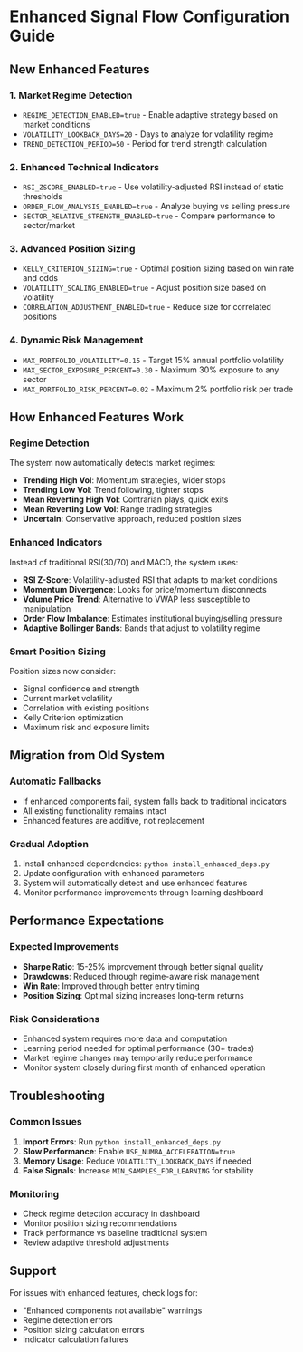 # Enhanced Signal Flow Configuration Guide

## New Enhanced Features

### 1. Market Regime Detection
- `REGIME_DETECTION_ENABLED=true` - Enable adaptive strategy based on market conditions
- `VOLATILITY_LOOKBACK_DAYS=20` - Days to analyze for volatility regime
- `TREND_DETECTION_PERIOD=50` - Period for trend strength calculation

### 2. Enhanced Technical Indicators
- `RSI_ZSCORE_ENABLED=true` - Use volatility-adjusted RSI instead of static thresholds
- `ORDER_FLOW_ANALYSIS_ENABLED=true` - Analyze buying vs selling pressure
- `SECTOR_RELATIVE_STRENGTH_ENABLED=true` - Compare performance to sector/market

### 3. Advanced Position Sizing
- `KELLY_CRITERION_SIZING=true` - Optimal position sizing based on win rate and odds
- `VOLATILITY_SCALING_ENABLED=true` - Adjust position size based on volatility
- `CORRELATION_ADJUSTMENT_ENABLED=true` - Reduce size for correlated positions

### 4. Dynamic Risk Management
- `MAX_PORTFOLIO_VOLATILITY=0.15` - Target 15% annual portfolio volatility
- `MAX_SECTOR_EXPOSURE_PERCENT=0.30` - Maximum 30% exposure to any sector
- `MAX_PORTFOLIO_RISK_PERCENT=0.02` - Maximum 2% portfolio risk per trade

## How Enhanced Features Work

### Regime Detection
The system now automatically detects market regimes:
- **Trending High Vol**: Momentum strategies, wider stops
- **Trending Low Vol**: Trend following, tighter stops  
- **Mean Reverting High Vol**: Contrarian plays, quick exits
- **Mean Reverting Low Vol**: Range trading strategies
- **Uncertain**: Conservative approach, reduced position sizes

### Enhanced Indicators
Instead of traditional RSI(30/70) and MACD, the system uses:
- **RSI Z-Score**: Volatility-adjusted RSI that adapts to market conditions
- **Momentum Divergence**: Looks for price/momentum disconnects
- **Volume Price Trend**: Alternative to VWAP less susceptible to manipulation
- **Order Flow Imbalance**: Estimates institutional buying/selling pressure
- **Adaptive Bollinger Bands**: Bands that adjust to volatility regime

### Smart Position Sizing
Position sizes now consider:
- Signal confidence and strength
- Current market volatility
- Correlation with existing positions
- Kelly Criterion optimization
- Maximum risk and exposure limits

## Migration from Old System

### Automatic Fallbacks
- If enhanced components fail, system falls back to traditional indicators
- All existing functionality remains intact
- Enhanced features are additive, not replacement

### Gradual Adoption
1. Install enhanced dependencies: `python install_enhanced_deps.py`
2. Update configuration with enhanced parameters
3. System will automatically detect and use enhanced features
4. Monitor performance improvements through learning dashboard

## Performance Expectations

### Expected Improvements
- **Sharpe Ratio**: 15-25% improvement through better signal quality
- **Drawdowns**: Reduced through regime-aware risk management
- **Win Rate**: Improved through better entry timing
- **Position Sizing**: Optimal sizing increases long-term returns

### Risk Considerations
- Enhanced system requires more data and computation
- Learning period needed for optimal performance (30+ trades)
- Market regime changes may temporarily reduce performance
- Monitor system closely during first month of enhanced operation

## Troubleshooting

### Common Issues
1. **Import Errors**: Run `python install_enhanced_deps.py`
2. **Slow Performance**: Enable `USE_NUMBA_ACCELERATION=true`
3. **Memory Usage**: Reduce `VOLATILITY_LOOKBACK_DAYS` if needed
4. **False Signals**: Increase `MIN_SAMPLES_FOR_LEARNING` for stability

### Monitoring
- Check regime detection accuracy in dashboard
- Monitor position sizing recommendations
- Track performance vs baseline traditional system
- Review adaptive threshold adjustments

## Support
For issues with enhanced features, check logs for:
- "Enhanced components not available" warnings
- Regime detection errors
- Position sizing calculation errors
- Indicator calculation failures
